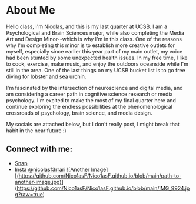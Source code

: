# About Me

Hello class, I'm Nicolas, and this is my last quarter at UCSB. I am a Psychological and Brain Sciences major, while also completing the Media Art and Design Minor--which is why I'm in this class. One of the reasons why I'm completing this minor is to establish more creative outlets for myself, especially since earlier this year part of my main outlet, my voice had been stunted by some unexpected health issues. In my free time, I like to cook, exercise, make music, and enjoy the outdoors oceanside while I'm still in the area. One of the last things on my UCSB bucket list is to go free diving for lobster and sea urchin.

I'm fascinated by the intersection of neuroscience and digital media, and am considering a career path in cognitive science research or media psychology. I'm excited to make the most of my final quarter here and continue exploring the endless possibilities at the phenomenological crossroads of psychology, brain science, and media design.

My socials are attached below, but I don't really post, I might break that habit in the near future :)

## Connect with me:

- [Snap](https://snapchat.com/t/XhxZE40d)
- [Insta @nicolasf3rrari](https://instagram.com/nicolasf3rrari?igsh=YTQwZjQ0Nml0OA==)
![Another Image][[(https://github.com/Nico1asF/Nico1asF.github.io/blob/main/path-to-another-image.jpg)](https://github.com/Nico1asF/Nico1asF.github.io/blob/main/IMG_9924.jpg?raw=true)](https://github.com/Nico1asF/Nico1asF.github.io/blob/main/IMG_9924.jpg?raw=true)
